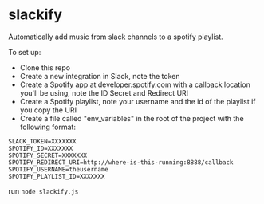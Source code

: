 # slackify
Automatically add music from slack channels to a spotify playlist.

To set up:

- Clone this repo
- Create a new integration in Slack, note the token
- Create a Spotify app at developer.spotify.com with a callback location you'll be using, note the ID Secret and Redirect URI
- Create a Spotify playlist, note your username and the id of the playlist if you copy the URI
- Create a file called "env_variables" in the root of the project with the following format:

```
SLACK_TOKEN=XXXXXXX
SPOTIFY_ID=XXXXXXX
SPOTIFY_SECRET=XXXXXXX
SPOTIFY_REDIRECT_URI=http://where-is-this-running:8888/callback
SPOTIFY_USERNAME=theusername
SPOTIFY_PLAYLIST_ID=XXXXXXX
```
run ```node slackify.js```

